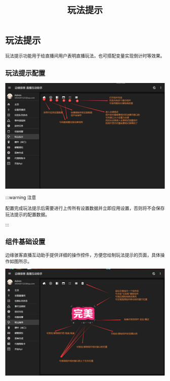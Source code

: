 ﻿---
title: '玩法提示'
sidebar_position: 6
---

# 玩法提示

玩法提示功能用于给直播间用户表明直播玩法，也可搭配变量实现倒计时等效果。

## 玩法提示配置

![玩法提示界面](./img/玩法提示界面.jpg)

:::warning 注意

配置完成玩法提示后需要进行上传所有设置数据并立即应用设置，否则将不会保存玩法提示的配置数据。

:::

## 组件基础设置

边缘骇客直播互动助手提供详细的操作控件，方便您绘制玩法提示的页面，具体操作如图所示。


![玩法提示组件基础设置](./img/玩法提示组件基础设置.jpg)
